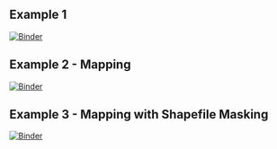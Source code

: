 ## Example 1
[![Binder](https://mybinder.org/badge_logo.svg)](https://mybinder.org/v2/gh/afunktamu/NASA_DPR_Mentorship_2022.git/HEAD?labpath=West_Africa%2Fpython%2FCote_DIvoire_plot_examples_1.ipynb)

## Example 2 - Mapping
[![Binder](https://mybinder.org/badge_logo.svg)](https://mybinder.org/v2/gh/afunktamu/NASA_DPR_Mentorship_2022.git/HEAD?labpath=West_Africa%2Fpython%2FCote_DIvoire_plot_examples_2.ipynb)

## Example 3 - Mapping with Shapefile Masking
[![Binder](https://mybinder.org/badge_logo.svg)](https://mybinder.org/v2/gh/afunktamu/NASA_DPR_Mentorship_2022.git/HEAD?labpath=West_Africa%2Fpython%2FCote_DIvoire_plot_examples_3.ipynb)
